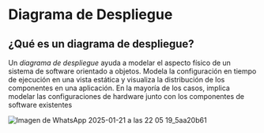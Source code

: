 # Diagrama de Despliegue

## ¿Qué es un diagrama de despliegue?

Un *diagrama de despliegue* ayuda a modelar el aspecto físico de un sistema de software orientado a objetos. Modela la configuración en tiempo de ejecución en una vista estática y visualiza la distribución de los componentes en una aplicación. En la mayoría de los casos, implica modelar las configuraciones de hardware junto con los componentes de software existentes

![Imagen de WhatsApp 2025-01-21 a las 22 05 19_5aa20b61](https://github.com/user-attachments/assets/b83b819a-402e-4e4a-8fa5-466eb09df5f0)

